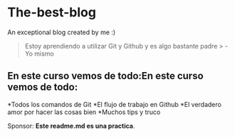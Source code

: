 # The-best-blog
An exceptional blog created by me :)
> Estoy aprendiendo a utilizar Git y Github y es algo bastante padre > -Yo mismo

## En este curso vemos de todo:En este curso vemos de todo:
*Todos los comandos de Git
*El flujo de trabajo en Github
*El verdadero amor por hacer las cosas bien
*Muchos tips y truco

Sponsor: **Este readme.md es una practica**.
